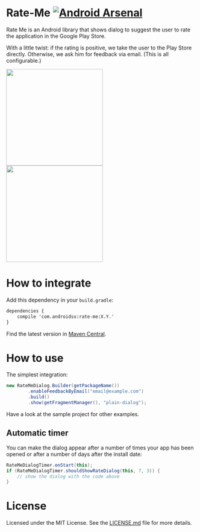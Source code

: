 Rate-Me [![Android Arsenal](https://img.shields.io/badge/Android%20Arsenal-Rate--Me-brightgreen.svg?style=flat)](https://android-arsenal.com/details/1/1032)
=======

Rate Me is an Android library that shows dialog to suggest the user to rate the application in the Google Play Store.

With a little twist: if the rating is positive, we take the user to the Play Store directly. Otherwise, we ask him for feedback via email. (This is all configurable.)


<img src="https://github.com/androidsx/rate-me/blob/rename-library/readme-images/rate-me-dialog-in-helium.png" width="256" />

<img src="https://github.com/androidsx/rate-me/blob/rename-library/readme-images/rate-me-dialog-in-pixable.png" width="256" />

How to integrate
================

Add this dependency in your `build.gradle`:

```xml
dependencies {
    compile 'com.androidsx:rate-me:X.Y.'
}
```

Find the latest version in [Maven Central](http://search.maven.org/#search%7Cga%7C1%7Cg%3A%22com.androidsx%22%20AND%20a%3A%22rate-me%22).

How to use
==========

The simplest integration:

```java
new RateMeDialog.Builder(getPackageName())
        .enableFeedbackByEmail("email@example.com")
        .build()
        .show(getFragmentManager(), "plain-dialog");
```

Have a look at the sample project for other examples.

Automatic timer
---------------

You can make the dialog appear after a number of times your app has been opened or after a number of days after the install date:

```java
RateMeDialogTimer.onStart(this);
if (RateMeDialogTimer.shouldShowRateDialog(this, 7, 3)) {
	// show the dialog with the code above
}
```

License
=======

Licensed under the MIT License. See the [LICENSE.md](LICENSE.md) file for more details.

